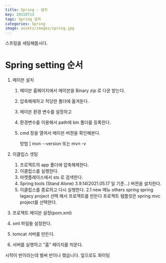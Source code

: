 ```yaml
---
title: Spring - 설치
key: 20210713
tags: Spring 설치
categories: Spring
image: assets/images/spring.jpg
---
```


스프링을 세팅해봅시다.

# Spring setting 순서

1. 메이븐 설치
	1) 메이븐 홈페이지에서 메이븐을 Binary zip 로 다운 받는다.
	2) 압축해제하고 적당한 폴더에 옮겨둔다.
	3) 메이븐 환경 변수를 설정하고
	4) 환경변수를 이용해서 path에 bin 폴더를 등록한다.
	5) cmd 창을 열어서 메이븐 버젼을 확인해본다.
		
		방법 ]
			mvn --version
			또는
			mvn -v
			
2. 이클립스 셋팅
	1) 프로젝트의 app 폴더에 압축해제한다.
	2) 이클립스를 실행한다.
	3) 마켓플레이스에서 sts 로 검색한다.
	4) Spring tools (Stand Alone) 3.9.14(2021.05.17 일 기준...) 버젼을 설치한다.
	5) 이클립스를 종료하고 다시 실행한다.
2.1 
	new 메뉴 
	others
	spring
	spring lagacy project 선택 해서 프로젝트를 만든다
	프로젝트 템플릿은 
	spring mvc project를 선택한다.
	
3. 프로젝트 메이븐 설정(pom.xml)

4. xml 파일들 설정한다.

5. tomcat 서버를 만든다.

6. 서버를 실행하고 "홈" 페이지를 띄운다.


시작이 반이라는데 벌써 반이나 했습니다. 앞으로도 화이팅